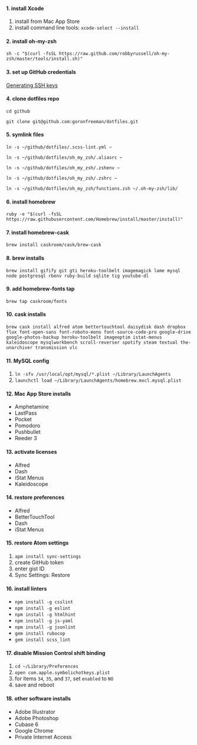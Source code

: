 #### 1. install Xcode
1. install from Mac App Store
2. install command line tools: `xcode-select --install`

#### 2. install oh-my-zsh
`sh -c "$(curl -fsSL https://raw.github.com/robbyrussell/oh-my-zsh/master/tools/install.sh)"`

#### 3. set up GitHub credentials
[Generating SSH keys](https://help.github.com/articles/generating-ssh-keys/)

#### 4. clone dotfiles repo
`cd github`

`git clone git@github.com:goronfreeman/dotfiles.git`

#### 5. symlink files
`ln -s ~/github/dotfiles/.scss-lint.yml ~`

`ln -s ~/github/dotfiles/oh_my_zsh/.aliasrc ~`

`ln -s ~/github/dotfiles/oh_my_zsh/.zshenv ~`

`ln -s ~/github/dotfiles/oh_my_zsh/.zshrc ~`

`ln -s ~/github/dotfiles/oh_my_zsh/functions.zsh ~/.oh-my-zsh/lib/`

#### 6. install homebrew
`ruby -e "$(curl -fsSL https://raw.githubusercontent.com/Homebrew/install/master/install)"`

#### 7. install homebrew-cask
`brew install caskroom/cask/brew-cask`

#### 8. brew installs
`brew install gifify git gti heroku-toolbelt imagemagick lame mysql node postgresql rbenv ruby-build sqlite tig youtube-dl`

#### 9. add homebrew-fonts tap
`brew tap caskroom/fonts`

#### 10. cask installs
`brew cask install alfred atom bettertouchtool daisydisk dash dropbox flux font-open-sans font-roboto-mono font-source-code-pro google-drive google-photos-backup heroku-toolbelt imageoptim istat-menus kaleidoscope mysqlworkbench scroll-reverser spotify steam textual the-unarchiver transmission vlc`

#### 11. MySQL config
1. `ln -sfv /usr/local/opt/mysql/*.plist ~/Library/LaunchAgents`
2. `launchctl load ~/Library/LaunchAgents/homebrew.mxcl.mysql.plist`

#### 12. Mac App Store installs
* Amphetamine
* LastPass
* Pocket
* Pomodoro
* Pushbullet
* Reeder 3

#### 13. activate licenses
* Alfred
* Dash
* iStat Menus
* Kaleidoscope

#### 14. restore preferences
* Alfred
* BetterTouchTool
* Dash
* iStat Menus

#### 15. restore Atom settings
1. `apm install sync-settings`
2. create GitHub token
3. enter gist ID
4. Sync Settings: Restore

#### 16. install linters
* `npm install -g csslint`
* `npm install -g eslint`
* `npm install -g htmlhint`
* `npm install -g js-yaml`
* `npm install -g jsonlint`
* `gem install rubocop`
* `gem install scss_lint`

#### 17. disable Mission Control shift binding
1. `cd ~/Library/Preferences`
2. `open com.apple.symbolichotkeys.plist`
3. for items `34`, `35`, and `37`, set `enabled` to `NO`
4. save and reboot

#### 18. other software installs
* Adobe Illustrator
* Adobe Photoshop
* Cubase 6
* Google Chrome
* Private Internet Access
